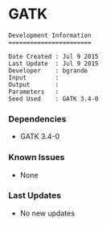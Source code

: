 # GATK

```
Development Information
=======================

Date Created : Jul 9 2015
Last Update  : Jul 9 2015
Developer    : bgrande
Input        : 
Output       : 
Parameters   : 
Seed Used    : GATK 3.4-0
```

### Dependencies

- GATK 3.4-0

### Known Issues

- None

### Last Updates

- No new updates

